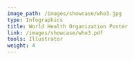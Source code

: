 ```yaml
---
image_path: /images/showcase/who3.jpg
type: Infographics
title: World Health Organization Poster
link: /images/showcase/who3.pdf
tools: Illustrator
weight: 4
---
```

